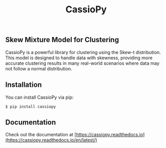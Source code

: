 <h1 align="center">CassioPy</h1><br>

## Skew Mixture Model for Clustering

CassioPy is a powerful library for clustering using the Skew-t distribution. This model is designed to handle data with skewness, providing more accurate clustering results in many real-world scenarios where data may not follow a normal distribution.


## Installation

You can install CassioPy via pip:

    $ pip install cassiopy

## Documentation

Check out the documentation at [https://cassiopy.readthedocs.io](https://cassiopy.readthedocs.io/en/latest/)
